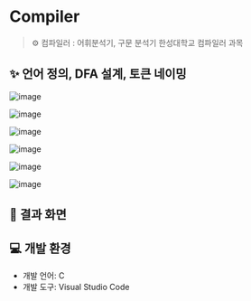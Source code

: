 # Compiler
> ⚙️ 컴파일러 : 어휘분석기, 구문 분석기
> 한성대학교 컴파일러 과목

## ✨ 언어 정의, DFA 설계, 토큰 네이밍

![image](https://github.com/user-attachments/assets/1de25d3a-6f43-4969-8990-ac0ff36a02f1)

![image](https://github.com/user-attachments/assets/898ab2e7-716c-41f2-9acf-550f5969720f)

![image](https://github.com/user-attachments/assets/f7465b38-05aa-4e9c-8a33-02036698e0bc)

![image](https://github.com/user-attachments/assets/b27d77b4-a760-4eb1-98b6-8abd5e869df4)

![image](https://github.com/user-attachments/assets/1582595f-d53d-4888-b5a5-daf547de13ec)

![image](https://github.com/user-attachments/assets/9abd8bcf-ac7d-4d7e-86e5-2072de1dc008)

## 📝 결과 화면


## 💻 개발 환경
 - 개발 언어: C
 - 개발 도구: Visual Studio Code
